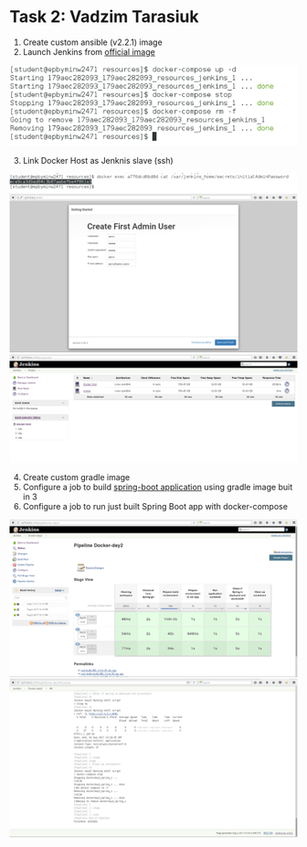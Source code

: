 # Task 2: Vadzim Tarasiuk
1. Create custom ansible (v2.2.1) image
2. Launch Jenkins from [official image](https://hub.docker.com/_/jenkins/)

<img src="resources/img/1-1.png">

3. Link Docker Host as Jenknis slave (ssh)

<img src="resources/img/1-2.png">

<img src="resources/img/1-3.png">

<img src="resources/img/1-4.png">

4. Create custom gradle image
5. Configure a job to build [spring-boot application](https://spring.io/guides/gs/spring-boot/) using gradle image buit in 3
6. Configure a job to run just built Spring Boot app with docker-compose

<img src="resources/img/1-5.png">

<img src="resources/img/1-6.png">



